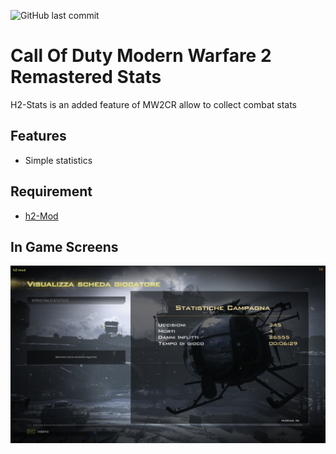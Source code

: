 ![GitHub last commit](https://img.shields.io/github/last-commit/Martos/h2-stats)
# Call Of Duty Modern Warfare 2 Remastered Stats

H2-Stats is an added feature of MW2CR allow to collect combat stats

## Features

- Simple statistics

## Requirement

* [h2-Mod](https://github.com/fedddddd/h2-mod)

## In Game Screens

![Alt text](/screens/001.png?raw=true "Stats Menu")